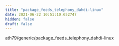 ```yaml
---
title: "package_feeds_telephony_dahdi-linux"
date: 2021-06-22 10:51:10.652747
hidden: false
draft: false
---
```


ath79/generic/package_feeds_telephony_dahdi-linux

